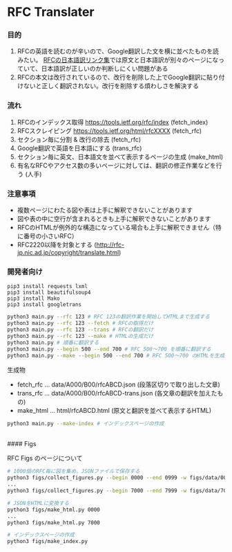 
# RFC Translater

### 目的
1. RFCの英語を読むのが辛いので、Google翻訳した文を横に並べたものを読みたい。
[RFCの日本語訳リンク集](https://www.nic.ad.jp/ja/tech/rfc-jp-links.html)では原文と日本語訳が別々のページになっていて、日本語訳が正しいのか判断しにくい問題がある
2. RFCの本文は改行されているので、改行を削除した上でGoogle翻訳に貼り付けないと正しく翻訳されない。改行を削除する煩わしさを解決する

### 流れ
1. RFCのインデックス取得 https://tools.ietf.org/rfc/index (fetch_index)
1. RFCスクレイピング https://tools.ietf.org/html/rfcXXXX (fetch_rfc)
2. セクション毎に分割 & 改行の除去 (fetch_rfc)
3. Google翻訳で英語を日本語にする (trans_rfc)
4. セクション毎に英文、日本語文を並べて表示するページの生成 (make_html)
5. 有名なRFCやアクセス数の多いページに対しては、翻訳の修正作業などを行う (人手)

### 注意事項
- 複数ページにわたる図や表は上手に解釈できないことがあります
- 図や表の中に空行が含まれるときも上手に解釈できないことがあります
- RFCのHTMLが例外的な構造になっている場合も上手に解釈できません（特に番号の小さいRFC）
- RFC2220以降を対象とする (http://rfc-jp.nic.ad.jp/copyright/translate.html)

### 開発者向け

```
pip3 install requests lxml
pip3 install beautifulsoup4
pip3 install Mako
pip3 install googletrans
```

```bash
python3 main.py --rfc 123 # RFC 123の翻訳作業を開始してHTMLまで生成する
python3 main.py --rfc 123 --fetch # RFCの取得だけ
python3 main.py --rfc 123 --trans # RFCの翻訳だけ
python3 main.py --rfc 123 --make # HTMLの生成だけ
python3 main.py # 順番に翻訳する
python3 main.py --begin 500 --end 700 # RFC 500〜700 を順番に翻訳する
python3 main.py --make --begin 500 --end 700 # RFC 500〜700 のHTMLを生成する
```

生成物

- fetch_rfc ... data/A000/B00/rfcABCD.json (段落区切りで取り出した文章)
- trans_rfc ... data/A000/B00/rfcABCD-trans.json (各文章の翻訳を加えたもの)
- make_html ... html/rfcABCD.html (原文と翻訳を並べて表示するHTML)

```bash
python3 main.py --make-index # インデックスページの作成
```

<br>
#### Figs

RFC Figs のページについて

```bash
# 1000個のRFC毎に図を集め、JSONファイルで保存する
python3 figs/collect_figures.py --begin 0000 --end 0999 -w figs/data/0000.json
...
python3 figs/collect_figures.py --begin 7000 --end 7999 -w figs/data/7000.json

# JSONをHTMLに変換する
python3 figs/make_html.py 0000
...
python3 figs/make_html.py 7000

# インデックスページの作成
python3 figs/make_index.py
```

